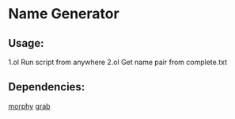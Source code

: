 # Name Generator

## Usage:
1.ol Run script from anywhere
2.ol Get name pair from complete.txt

## Dependencies:
[morphy]
[grab]


[morphy]:https://pythonhosted.org/pymorphy/intro.html
[grab]:http://grablib.org/ru/